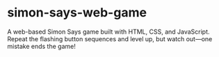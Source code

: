 # simon-says-web-game
A web-based Simon Says game built with HTML, CSS, and JavaScript. Repeat the flashing button sequences and level up, but watch out—one mistake ends the game!
